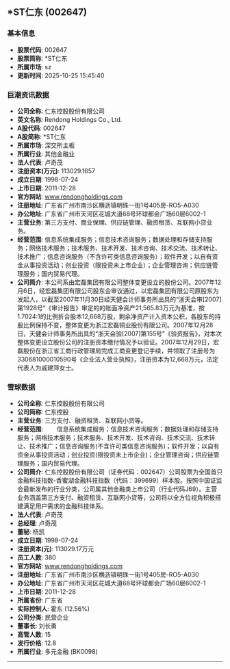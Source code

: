 ## *ST仁东 (002647)

### 基本信息

- **股票代码**: 002647
- **股票简称**: *ST仁东
- **所属市场**: sz
- **更新时间**: 2025-10-25 15:45:40

### 巨潮资讯数据

- **公司全称**: 仁东控股股份有限公司
- **英文名称**: Rendong Holdings Co., Ltd.
- **A股代码**: 002647
- **A股简称**: *ST仁东
- **所属市场**: 深交所主板
- **所属行业**: 其他金融业
- **法人代表**: 卢奇茂
- **注册资本(万元)**: 113029.1657
- **成立日期**: 1998-07-24
- **上市日期**: 2011-12-28
- **官方网站**: www.rendongholdings.com
- **注册地址**: 广东省广州市南沙区横沥镇明珠一街1号405房-RO5-A030
- **办公地址**: 广东省广州市天河区花城大道68号环球都会广场60层6002-1
- **主营业务**: 第三方支付、商业保理、供应链管理、融资租赁、互联网小贷业务。
- **经营范围**: 信息系统集成服务；信息技术咨询服务；数据处理和存储支持服务；网络技术服务；技术服务、技术开发、技术咨询、技术交流、技术转让、技术推广；信息咨询服务（不含许可类信息咨询服务）；软件开发；以自有资金从事投资活动；创业投资（限投资未上市企业）；企业管理咨询；供应链管理服务；国内贸易代理。
- **公司简介**: 本公司系由宏磊集团有限公司整体变更设立的股份公司。2007年12月6日，经宏磊集团有限公司股东会审议通过，以宏磊集团有限公司原股东为发起人，以截至2007年11月30日经天健会计师事务所出具的“浙天会审[2007]第1928号”《审计报告》审定的的账面净资产21,565.83万元为基准，按1.7024:1的比例折合股本12,668万股，剩余净资产计入资本公积，各股东的持股比例保持不变，整体变更为浙江宏磊铜业股份有限公司。2007年12月28日，天健会计师事务所出具的“浙天会验[2007]第155号”《验资报告》，对本次整体变更设立股份公司的注册资本缴付情况予以验证。2007年12月29日，宏磊股份在浙江省工商行政管理局完成工商变更登记手续，并领取了注册号为330681000010590号《企业法人营业执照》，注册资本为12,668万元，法定代表人为戚建萍女士。

### 雪球数据

- **公司全称**: 仁东控股股份有限公司
- **公司简称**: 仁东控股
- **主营业务**: 三方支付、融资租赁、互联网小贷等。
- **经营范围**: 　　信息系统集成服务；信息技术咨询服务；数据处理和存储支持服务；网络技术服务；技术服务、技术开发、技术咨询、技术交流、技术转让、技术推广；信息咨询服务(不含许可类信息咨询服务)；软件开发；以自有资金从事投资活动；创业投资(限投资未上市企业)；企业管理咨询；供应链管理服务；国内贸易代理。
- **公司简介**: 仁东控股股份有限公司（证券代码：002647）公司股票为全国首只金融科技指数-香蜜湖金融科技指数（代码：399699）样本股。按照中国证监会最新发布的行业分类，公司属其他金融类上市公司（行业代码J69）。主营业务涵盖第三方支付、融资租赁、互联网小贷等，公司将以全方位视角积极搭建满足用户需求的金融科技体系。
- **法人代表**: 卢奇茂
- **总经理**: 卢奇茂
- **董秘**: 杨凯
- **成立日期**: 1998-07-24
- **注册资本(元)**: 113029.17万元
- **员工人数**: 380
- **官方网站**: www.rendongholdings.com
- **注册地址**: 广东省广州市南沙区横沥镇明珠一街1号405房-RO5-A030
- **办公地址**: 广东省广州市天河区花城大道68号环球都会广场60层6002-1
- **上市日期**: 2011-12-28
- **所属省份**: 广东省
- **实际控制人**: 霍东 (12.56%)
- **公司分类**: 民营企业
- **董事长**: 刘长勇
- **高管人数**: 15
- **发行价格**: 12.8
- **所属行业**: 多元金融 (BK0098)

---
